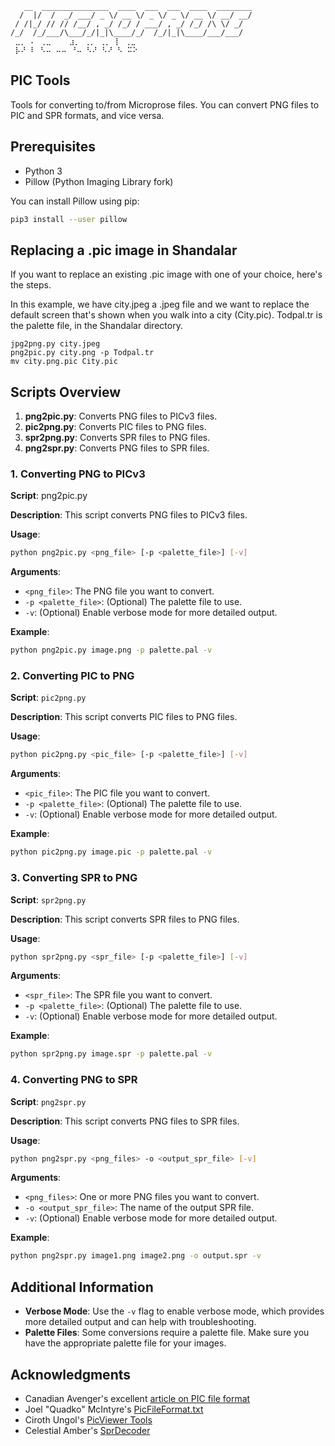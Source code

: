 ```
   __  _______________  ____  ___  ___  ____  ________
  /  |/  /  _/ ___/ _ \/ __ \/ _ \/ _ \/ __ \/ __/ __/
 / /|_/ // // /__/ , _/ /_/ / ___/ , _/ /_/ /\ \/ _/  
/_/  /_/___/\___/_/|_|\____/_/  /_/|_|\____/___/___/  
 ⣀⡀ ⠄ ⢀⣀    ⣰⡀ ⢀⡀ ⢀⡀ ⡇ ⢀⣀
 ⡧⠜ ⠇ ⠣⠤ ⠤⠤ ⠘⠤ ⠣⠜ ⠣⠜ ⠣ ⠭⠕

```

## PIC Tools

Tools for converting to/from Microprose files. You can convert PNG files to PIC and SPR formats, and vice versa.

## Prerequisites

- Python 3
- Pillow (Python Imaging Library fork)

You can install Pillow using pip:

```sh
pip3 install --user pillow
```

## Replacing a .pic image in Shandalar

If you want to replace an existing .pic image with one of your choice, here's the steps.

In this example, we have city.jpeg a .jpeg file and we want to replace the default screen that's shown when you walk into a city (City.pic). Todpal.tr is the palette file, in the Shandalar directory.

    jpg2png.py city.jpeg
    png2pic.py city.png -p Todpal.tr 
    mv city.png.pic City.pic



## Scripts Overview

1. **png2pic.py**: Converts PNG files to PICv3 files.
2. **pic2png.py**: Converts PIC files to PNG files.
3. **spr2png.py**: Converts SPR files to PNG files.
4. **png2spr.py**: Converts PNG files to SPR files.

### 1. Converting PNG to PICv3

**Script**: png2pic.py

**Description**: This script converts PNG files to PICv3 files.

**Usage**:

```sh
python png2pic.py <png_file> [-p <palette_file>] [-v]
```

**Arguments**:
- `<png_file>`: The PNG file you want to convert.
- `-p <palette_file>`: (Optional) The palette file to use.
- `-v`: (Optional) Enable verbose mode for more detailed output.

**Example**:

```sh
python png2pic.py image.png -p palette.pal -v
```

### 2. Converting PIC to PNG

**Script**: `pic2png.py`

**Description**: This script converts PIC files to PNG files.

**Usage**:

```sh
python pic2png.py <pic_file> [-p <palette_file>] [-v]
```

**Arguments**:
- `<pic_file>`: The PIC file you want to convert.
- `-p <palette_file>`: (Optional) The palette file to use.
- `-v`: (Optional) Enable verbose mode for more detailed output.

**Example**:

```sh
python pic2png.py image.pic -p palette.pal -v
```

### 3. Converting SPR to PNG

**Script**: `spr2png.py`

**Description**: This script converts SPR files to PNG files.

**Usage**:

```sh
python spr2png.py <spr_file> [-p <palette_file>] [-v]
```

**Arguments**:
- `<spr_file>`: The SPR file you want to convert.
- `-p <palette_file>`: (Optional) The palette file to use.
- `-v`: (Optional) Enable verbose mode for more detailed output.

**Example**:

```sh
python spr2png.py image.spr -p palette.pal -v

```

### 4. Converting PNG to SPR

**Script**: `png2spr.py`

**Description**: This script converts PNG files to SPR files.

**Usage**:

```sh
python png2spr.py <png_files> -o <output_spr_file> [-v]
```

**Arguments**:
- `<png_files>`: One or more PNG files you want to convert.
- `-o <output_spr_file>`: The name of the output SPR file.
- `-v`: (Optional) Enable verbose mode for more detailed output.

**Example**:

```sh
python png2spr.py image1.png image2.png -o output.spr -v
```

## Additional Information

- **Verbose Mode**: Use the `-v` flag to enable verbose mode, which provides more detailed output and can help with troubleshooting.
- **Palette Files**: Some conversions require a palette file. Make sure you have the appropriate palette file for your images.

## Acknowledgments

- Canadian Avenger's excellent [article on PIC file format](https://canadianavenger.io/2024/09/17/pic-as-we-know-it/#pic-aliases)
- Joel "Quadko" McIntyre's [PicFileFormat.txt](https://www.joelmcintyre.com/PicFileFormat.txt)
- Ciroth Ungol's [PicViewer Tools](https://www.slightlymagic.net/forum/viewtopic.php?f=25&t=7509)
- Celestial Amber's [SprDecoder](https://github.com/CelestialAmber/ShandalarImageToolbox/blob/master/ShandalarImageToolbox/File%20Format%20Helpers/SprDecoder.cs)

